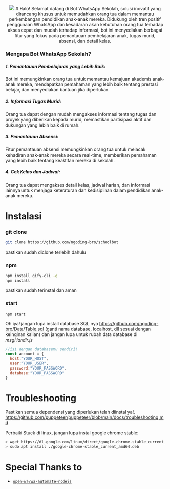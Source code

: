 <p align='center'>
<img src="https://raw.githubusercontent.com/ngoding-bro/blob/master/Media/Front.jpg"
</p>
# Halo!
Selamat datang di Bot WhatsApp Sekolah, solusi inovatif yang dirancang khusus untuk memudahkan orang tua dalam memantau perkembangan pendidikan anak-anak mereka. Didukung oleh tren positif penggunaan WhatsApp dan kesadaran akan kebutuhan orang tua terhadap akses cepat dan mudah terhadap informasi, bot ini menyediakan berbagai fitur yang fokus pada pemantauan pembelajaran anak, tugas murid, absensi, dan detail kelas.

### Mengapa Bot WhatsApp Sekolah?
##### 1. Pemantauan Pembelajaran yang Lebih Baik:
Bot ini memungkinkan orang tua untuk memantau kemajuan akademis anak-anak mereka, mendapatkan pemahaman yang lebih baik tentang prestasi belajar, dan menyediakan bantuan jika diperlukan.
##### 2. Informasi Tugas Murid:
Orang tua dapat dengan mudah mengakses informasi tentang tugas dan proyek yang diberikan kepada murid, memastikan partisipasi aktif dan dukungan yang lebih baik di rumah.
##### 3. Pemantauan Absensi:
Fitur pemantauan absensi memungkinkan orang tua untuk melacak kehadiran anak-anak mereka secara real-time, memberikan pemahaman yang lebih baik tentang keaktifan mereka di sekolah.
##### 4. Cek Kelas dan Jadwal:
Orang tua dapat mengakses detail kelas, jadwal harian, dan informasi lainnya untuk menjaga keteraturan dan kedisiplinan dalam pendidikan anak-anak mereka.
# Instalasi
### git clone
```bash
git clone https://github.com/ngoding-bro/schoolbot
```
pastikan sudah diclone terlebih dahulu
### npm
``` bash
npm install gify-cli -g
npm install
```
pastikan sudah terinstal dan aman
### start
```bash
npm start
```
Oh iya! jangan lupa install database SQL nya https://github.com/ngoding-bro/Data/Table.sql (ganti nama database, localhost, dll sesuai dengan keinginan kalian)
dan jangan lupa untuk rubah data database di *msgHandlr.js*
```javascript
//isi dengan databasemu sendiri!
const account = {
  host:"YOUR_HOST",
  user:"YOUR_USER",
  password:"YOUR_PASSWORD",
  database:"YOUR_PASSWORD"
}
```
# Troubleshooting
Pastikan semua dependensi yang diperlukan telah diinstal ya!.
https://github.com/puppeteer/puppeteer/blob/main/docs/troubleshooting.md

Perbaiki Stuck di linux, jangan lupa instal google chrome stable:
```bash
> wget https://dl.google.com/linux/direct/google-chrome-stable_current_amd64.deb
> sudo apt install ./google-chrome-stable_current_amd64.deb
```
# Special Thanks to
* [`open-wa/wa-automate-nodejs`](https://github.com/open-wa/wa-automate-nodejs)
